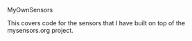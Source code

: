 
MyOwnSensors

This covers code for the sensors that I have built on top of the
mysensors.org project.

